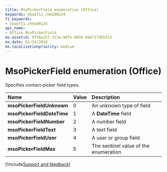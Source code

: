 ```yaml
---
title: MsoPickerField enumeration (Office)
keywords: vbaof11.chm100124
f1_keywords:
- vbaof11.chm100124
api_name:
- Office.MsoPickerField
ms.assetid: 9f38a257-223e-8dfe-8856-094717d5b513
ms.date: 01/31/2019
ms.localizationpriority: medium
---
```



# MsoPickerField enumeration (Office)

Specifies contact-picker field types.

|Name|Value|Description|
|:-----|:-----|:-----|
|**msoPickerFieldUnknown**|0|An unknown type of field |
|**msoPickerFieldDateTime**|1|A **DateTime** field |
|**msoPickerFieldNumber**|2|A number field |
|**msoPickerFieldText**|3|A text field |
|**msoPickerFieldUser**|4|A user or group field |
|**msoPickerFieldMax**|5|The sentinel value of the enumeration |

[!include[Support and feedback](~/includes/feedback-boilerplate.md)]